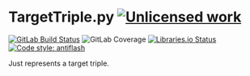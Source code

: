 TargetTriple.py [![Unlicensed work](https://raw.githubusercontent.com/unlicense/unlicense.org/master/static/favicon.png)](https://unlicense.org/)
===============
[![GitLab Build Status](https://gitlab.com/KOLANICH/TargetTriple.py/badges/master/pipeline.svg)](https://gitlab.com/KOLANICH/TargetTriple.py/pipelines/master/latest)
![GitLab Coverage](https://gitlab.com/KOLANICH/TargetTriple.py/badges/master/coverage.svg)
[![Libraries.io Status](https://img.shields.io/librariesio/github/KOLANICH/TargetTriple.py.svg)](https://libraries.io/github/KOLANICH/TargetTriple.py)
[![Code style: antiflash](https://img.shields.io/badge/code%20style-antiflash-FFF.svg)](https://github.com/KOLANICH-tools/antiflash.py)

Just represents a target triple.

